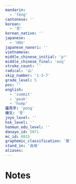 ```yaml
---
mandarin:
  - 'fēng'
cantonese: ''
korean:
  - '봉'
korean_native: ''
japanese:
  - 'HOU'
japanese_nanori: ''
vietnamese:
middle_chinese_initial: 'pʰ'
middle_chinese_final: 'ɨoŋ'
stroke_count: ''
radical: '山'
skip_number: '1-3-7'
grade_level: 5
pos: ''
english:
  - 'summit'
  - 'peak'
  - 'hump'
羅馬字: 'pong'
韓文: '퐁'
joyo_level: ''
hsk_level: ''
hanmun_edu_level: ''
danayo_id: 5071
mc_id: 6815
graphemic_classification: '豊'
stand_in: '高峰'
aliases:
---
```


# Notes
